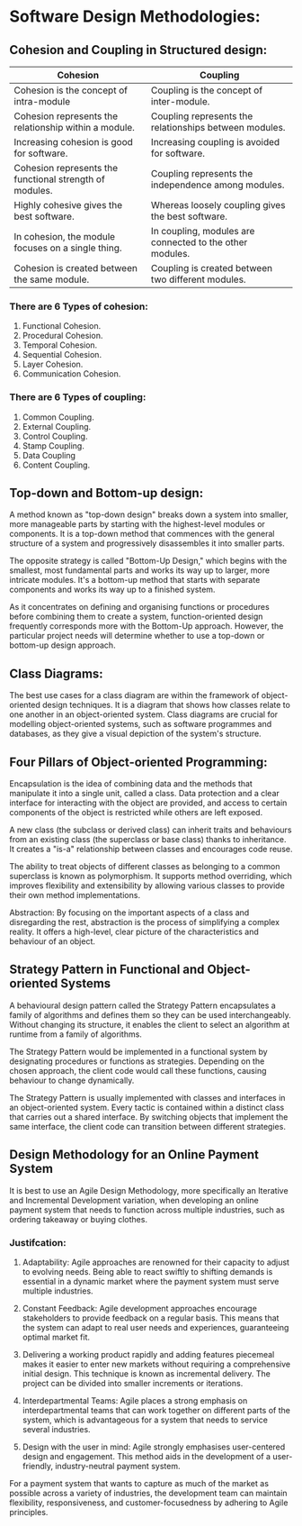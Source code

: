 # Software Design Methodologies:

## Cohesion and Coupling in Structured design:

| Cohesion | Coupling |
| ----- | ----- |
| Cohesion is the concept of intra-module | Coupling is the concept of inter-module. |
|Cohesion represents the relationship within a module. | Coupling represents the relationships between modules. |
| Increasing cohesion is good for software. | Increasing coupling is avoided for software. |
| Cohesion represents the functional strength of modules. | Coupling represents the independence among modules. |
| Highly cohesive gives the best software. | Whereas loosely coupling gives the best software. |
| In cohesion, the module focuses on a single thing. | In coupling, modules are connected to the other modules. |
| Cohesion is created between the same module. | Coupling is created between  two different modules. |

### There are 6 Types of cohesion:
1) Functional Cohesion.
2) Procedural Cohesion. 
3) Temporal Cohesion.
4) Sequential Cohesion.
5) Layer Cohesion.
6) Communication Cohesion.

### There are 6 Types of coupling:
1) Common Coupling.
2) External Coupling. 
3) Control Coupling.
4) Stamp Coupling.
5) Data Coupling
6) Content Coupling.



## Top-down and Bottom-up design:

A method known as "top-down design" breaks down a system into smaller, more manageable parts by starting with the highest-level modules or components. It is a top-down method that commences with the general structure of a system and progressively disassembles it into smaller parts.

The opposite strategy is called "Bottom-Up Design," which begins with the smallest, most fundamental parts and works its way up to larger, more intricate modules. It's a bottom-up method that starts with separate components and works its way up to a finished system.

As it concentrates on defining and organising functions or procedures before combining them to create a system, function-oriented design frequently corresponds more with the Bottom-Up approach. However, the particular project needs will determine whether to use a top-down or bottom-up design approach.

## Class Diagrams:

The best use cases for a class diagram are within the framework of object-oriented design techniques. It is a diagram that shows how classes relate to one another in an object-oriented system. Class diagrams are crucial for modelling object-oriented systems, such as software programmes and databases, as they give a visual depiction of the system's structure.

## Four Pillars of Object-oriented Programming:

Encapsulation is the idea of combining data and the methods that manipulate it into a single unit, called a class. Data protection and a clear interface for interacting with the object are provided, and access to certain components of the object is restricted while others are left exposed.

A new class (the subclass or derived class) can inherit traits and behaviours from an existing class (the superclass or base class) thanks to inheritance. It creates a "is-a" relationship between classes and encourages code reuse.

The ability to treat objects of different classes as belonging to a common superclass is known as polymorphism. It supports method overriding, which improves flexibility and extensibility by allowing various classes to provide their own method implementations.

Abstraction: By focusing on the important aspects of a class and disregarding the rest, abstraction is the process of simplifying a complex reality. It offers a high-level, clear picture of the characteristics and behaviour of an object.

## Strategy Pattern in Functional and Object-oriented Systems

A behavioural design pattern called the Strategy Pattern encapsulates a family of algorithms and defines them so they can be used interchangeably. Without changing its structure, it enables the client to select an algorithm at runtime from a family of algorithms.

The Strategy Pattern would be implemented in a functional system by designating procedures or functions as strategies. Depending on the chosen approach, the client code would call these functions, causing behaviour to change dynamically.

The Strategy Pattern is usually implemented with classes and interfaces in an object-oriented system. Every tactic is contained within a distinct class that carries out a shared interface. By switching objects that implement the same interface, the client code can transition between different strategies.

## Design Methodology for an Online Payment System

It is best to use an Agile Design Methodology, more specifically an Iterative and Incremental Development variation, when developing an online payment system that needs to function across multiple industries, such as ordering takeaway or buying clothes.

### Justifcation:
1) Adaptability: Agile approaches are renowned for their capacity to adjust to evolving needs. Being able to react swiftly to shifting demands is essential in a dynamic market where the payment system must serve multiple industries.

2) Constant Feedback: Agile development approaches encourage stakeholders to provide feedback on a regular basis. This means that the system can adapt to real user needs and experiences, guaranteeing optimal market fit.

3) Delivering a working product rapidly and adding features piecemeal makes it easier to enter new markets without requiring a comprehensive initial design. This technique is known as incremental delivery. The project can be divided into smaller increments or iterations.

4) Interdepartmental Teams: Agile places a strong emphasis on interdepartmental teams that can work together on different parts of the system, which is advantageous for a system that needs to service several industries.

5) Design with the user in mind: Agile strongly emphasises user-centered design and engagement. This method aids in the development of a user-friendly, industry-neutral payment system.

For a payment system that wants to capture as much of the market as possible across a variety of industries, the development team can maintain flexibility, responsiveness, and customer-focusedness by adhering to Agile principles.
